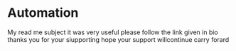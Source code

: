 # Automation
My read me subject it was very useful please follow the link given in bio thanks you for your siupporting hope your support willcontinue carry forard
